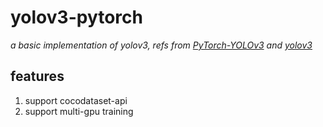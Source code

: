 # yolov3-pytorch

*a basic implementation of yolov3, refs from [PyTorch-YOLOv3](https://github.com/eriklindernoren/PyTorch-YOLOv3) and [yolov3](https://github.com/ultralytics/yolov3)*

## features
1. support cocodataset-api
2. support multi-gpu training
